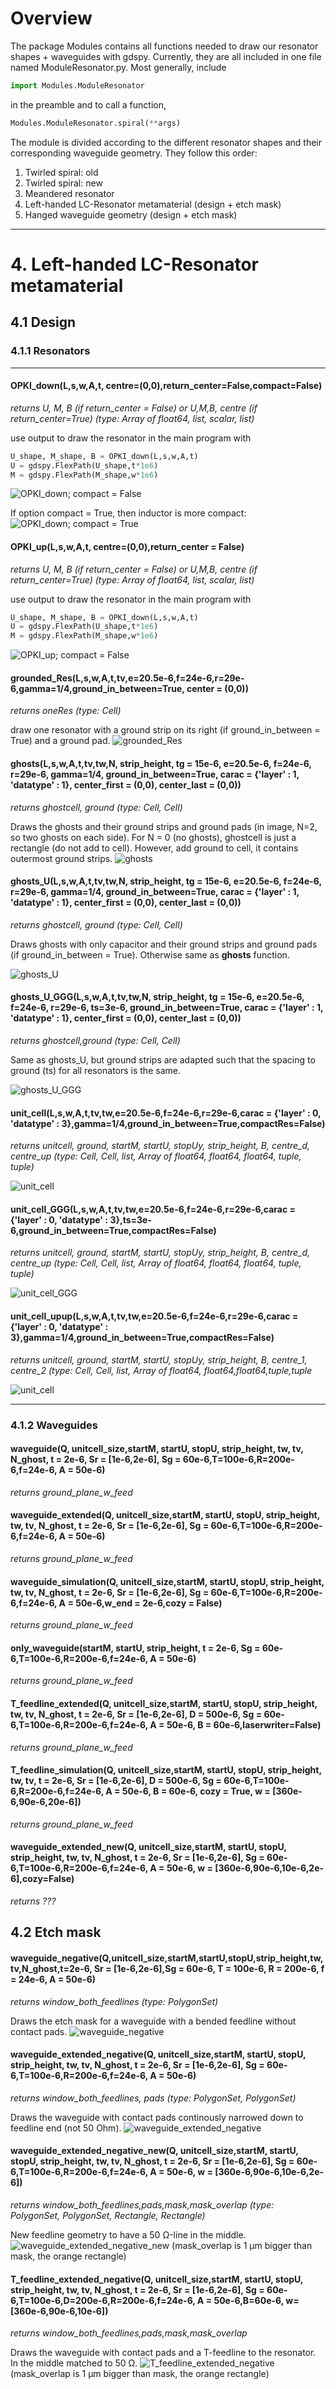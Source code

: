# Overview
The package Modules contains all functions needed to draw our resonator shapes + waveguides with gdspy.
Currently, they are all included in one file named ModuleResonator.py.
Most generally, include
```python
import Modules.ModuleResonator
```
in the preamble and to call a function,
```python
Modules.ModuleResonator.spiral(**args)
```
The module is divided according to the different resonator shapes and their corresponding waveguide geometry. They follow this order:
1. Twirled spiral: old
2. Twirled spiral: new
3. Meandered resonator
4. Left-handed LC-Resonator metamaterial (design + etch mask)
5. Hanged waveguide geometry (design + etch mask)

___

# 4. Left-handed LC-Resonator metamaterial 

## 4.1 Design

### 4.1.1 Resonators

------

#### OPKI_down(L,s,w,A,t, centre=(0,0),return_center=False,compact=False)

_returns U, M, B (if return_center = False) or U,M,B, centre (if return_center=True) (type: Array of float64, list, scalar,  list)_

use output to draw the resonator in the main program with
```python
U_shape, M_shape, B = OPKI_down(L,s,w,A,t)
U = gdspy.FlexPath(U_shape,t*1e6)
M = gdspy.FlexPath(M_shape,w*1e6)
```
![OPKI_down; compact = False](https://github.com/HQClabo/HighKineticInductanceMetamaterials/blob/main/Modules/pictures/OPKI_down_compact_false.png)

If option compact = True, then inductor is more compact:
![OPKI_down; compact = True](https://github.com/HQClabo/HighKineticInductanceMetamaterials/blob/main/Modules/pictures/OPKI_down_compact_true.png)

#### OPKI_up(L,s,w,A,t, centre=(0,0),return_center = False)
_returns U, M, B (if return_center = False) or U,M,B, centre (if return_center=True) (type: Array of float64, list, scalar,  list)_

use output to draw the resonator in the main program with
```python
U_shape, M_shape, B = OPKI_down(L,s,w,A,t)
U = gdspy.FlexPath(U_shape,t*1e6)
M = gdspy.FlexPath(M_shape,w*1e6)
```
![OPKI_up; compact = False](https://github.com/HQClabo/HighKineticInductanceMetamaterials/blob/main/Modules/pictures/OPKI_up_compact_false.png)

#### grounded_Res(L,s,w,A,t,tv,e=20.5e-6,f=24e-6,r=29e-6,gamma=1/4,ground_in_between=True, center = (0,0))

_returns oneRes (type: Cell)_

draw one resonator with a ground strip on its right (if ground_in_between = True) and a ground pad.
![grounded_Res](https://github.com/HQClabo/HighKineticInductanceMetamaterials/blob/main/Modules/pictures/grounded_Res.png)

#### ghosts(L,s,w,A,t,tv,tw,N, strip_height, tg = 15e-6, e=20.5e-6, f=24e-6, r=29e-6, gamma=1/4, ground_in_between=True, carac = {'layer' :  1, 'datatype' : 1}, center_first = (0,0), center_last = (0,0))

_returns ghostcell, ground (type: Cell, Cell)_

Draws the ghosts and their ground strips and ground pads (in image, N=2, so two ghosts on each side). For N = 0 (no ghosts), ghostcell is just a rectangle (do not add to cell). However, add ground to cell, it contains outermost ground strips.
![ghosts](https://github.com/HQClabo/HighKineticInductanceMetamaterials/blob/main/Modules/pictures/ghosts1.png)

#### ghosts_U(L,s,w,A,t,tv,tw,N, strip_height, tg = 15e-6, e=20.5e-6, f=24e-6, r=29e-6, gamma=1/4, ground_in_between=True, carac = {'layer' : 1, 'datatype' : 1}, center_first = (0,0), center_last = (0,0))

_returns ghostcell, ground (type: Cell, Cell)_

Draws ghosts with only capacitor and their ground strips and ground pads (if ground_in_between = True). Otherwise same as **ghosts** function.

![ghosts_U](https://github.com/HQClabo/HighKineticInductanceMetamaterials/blob/main/Modules/pictures/ghosts_U.png)

#### ghosts_U_GGG(L,s,w,A,t,tv,tw,N, strip_height, tg = 15e-6, e=20.5e-6, f=24e-6, r=29e-6, ts=3e-6, ground_in_between=True, carac = {'layer' :  1, 'datatype' : 1}, center_first = (0,0), center_last = (0,0))

_returns ghostcell,ground (type: Cell, Cell)_

Same as ghosts_U, but ground strips are adapted such that the spacing to ground (ts) for all resonators is the same.

![ghosts_U_GGG](https://github.com/HQClabo/HighKineticInductanceMetamaterials/blob/main/Modules/pictures/ghosts_U_GGG.png)

#### unit_cell(L,s,w,A,t,tv,tw,e=20.5e-6,f=24e-6,r=29e-6,carac = {'layer' : 0, 'datatype' : 3},gamma=1/4,ground_in_between=True,compactRes=False)

_returns unitcell, ground, startM, startU, stopUy, strip_height, B, centre_d, centre_up (type: Cell, Cell, list, Array of float64, float64, float64, tuple, tuple)_

![unit_cell](https://github.com/HQClabo/HighKineticInductanceMetamaterials/blob/main/Modules/pictures/unit_cell.png)

#### unit_cell_GGG(L,s,w,A,t,tv,tw,e=20.5e-6,f=24e-6,r=29e-6,carac = {'layer' : 0, 'datatype' : 3},ts=3e-6,ground_in_between=True,compactRes=False)

_returns unitcell, ground, startM, startU, stopUy, strip_height, B, centre_d, centre_up (type: Cell, Cell, list, Array of float64, float64, float64, tuple, tuple)_

![unit_cell_GGG](https://github.com/HQClabo/HighKineticInductanceMetamaterials/blob/main/Modules/pictures/unit_cell_GGG.png)

#### unit_cell_upup(L,s,w,A,t,tv,tw,e=20.5e-6,f=24e-6,r=29e-6,carac = {'layer' : 0, 'datatype' : 3},gamma=1/4,ground_in_between=True,compactRes=False)

_returns unitcell, ground, startM, startU, stopUy, strip_height, B, centre_1, centre_2 (type: Cell, Cell, list, Array of float64, float64,float64,tuple,tuple_

![unit_cell](https://github.com/HQClabo/HighKineticInductanceMetamaterials/blob/main/Modules/pictures/unit_cell_upup.png)

------

### 4.1.2 Waveguides

#### waveguide(Q, unitcell_size,startM, startU, stopU, strip_height, tw, tv, N_ghost, t = 2e-6, Sr = [1e-6,2e-6], Sg = 60e-6,T=100e-6,R=200e-6,f=24e-6, A = 50e-6)

_returns ground_plane_w_feed_

#### waveguide_extended(Q, unitcell_size,startM, startU, stopU, strip_height, tw, tv, N_ghost, t = 2e-6, Sr = [1e-6,2e-6], Sg = 60e-6,T=100e-6,R=200e-6,f=24e-6, A = 50e-6)

_returns ground_plane_w_feed_

#### waveguide_simulation(Q, unitcell_size,startM, startU, stopU, strip_height, tw, tv, N_ghost, t = 2e-6, Sr = [1e-6,2e-6], Sg = 60e-6,T=100e-6,R=200e-6,f=24e-6, A = 50e-6,w_end = 2e-6,cozy = False)

_returns ground_plane_w_feed_

#### only_waveguide(startM, startU, strip_height, t = 2e-6, Sg = 60e-6,T=100e-6,R=200e-6,f=24e-6, A = 50e-6)

_returns ground_plane_w_feed_

#### T_feedline_extended(Q, unitcell_size,startM, startU, stopU, strip_height, tw, tv, N_ghost, t = 2e-6, Sr = [1e-6,2e-6], D = 500e-6, Sg = 60e-6,T=100e-6,R=200e-6,f=24e-6, A = 50e-6, B = 60e-6,laserwriter=False)

_returns ground_plane_w_feed_

#### T_feedline_simulation(Q, unitcell_size,startM, startU, stopU, strip_height, tw, tv, t = 2e-6, Sr = [1e-6,2e-6], D = 500e-6, Sg = 60e-6,T=100e-6,R=200e-6,f=24e-6, A = 50e-6, B = 60e-6, cozy = True, w = [360e-6,90e-6,20e-6])

_returns ground_plane_w_feed_

#### waveguide_extended_new(Q, unitcell_size,startM, startU, stopU, strip_height, tw, tv, N_ghost, t = 2e-6, Sr = [1e-6,2e-6], Sg = 60e-6,T=100e-6,R=200e-6,f=24e-6, A = 50e-6, w = [360e-6,90e-6,10e-6,2e-6],cozy=False)

_returns ???_



## 

## 4.2 Etch mask
#### waveguide_negative(Q,unitcell_size,startM,startU,stopU,strip_height,tw,tv,N_ghost,t=2e-6, Sr = [1e-6,2e-6],Sg = 60e-6, T = 100e-6, R = 200e-6, f = 24e-6, A = 50e-6)

_returns window_both_feedlines (type: PolygonSet)_

Draws the etch mask for a waveguide with a bended feedline without contact pads.
![waveguide_negative](https://github.com/HQClabo/HighKineticInductanceMetamaterials/blob/main/Modules/pictures/waveguide_negative.png)

#### waveguide_extended_negative(Q, unitcell_size,startM, startU, stopU, strip_height, tw, tv, N_ghost, t = 2e-6, Sr = [1e-6,2e-6], Sg = 60e-6,T=100e-6,R=200e-6,f=24e-6, A = 50e-6)

_returns window_both_feedlines, pads (type: PolygonSet, PolygonSet)_

Draws the waveguide with contact pads continously narrowed down to feedline end (not 50 Ohm).
![waveguide_extended_negative](https://github.com/HQClabo/HighKineticInductanceMetamaterials/blob/main/Modules/pictures/waveguide_extended_negative.png)

#### waveguide_extended_negative_new(Q, unitcell_size,startM, startU, stopU, strip_height, tw, tv, N_ghost, t = 2e-6, Sr = [1e-6,2e-6], Sg = 60e-6,T=100e-6,R=200e-6,f=24e-6, A = 50e-6, w = [360e-6,90e-6,10e-6,2e-6])

_returns window_both_feedlines,pads,mask,mask_overlap (type: PolygonSet, PolygonSet, Rectangle, Rectangle)_

New feedline geometry to have a 50 Ω-line in the middle.
![waveguide_extended_negative_new](https://github.com/HQClabo/HighKineticInductanceMetamaterials/blob/main/Modules/pictures/waveguide_extended_negative_new.png)
(mask_overlap is 1 μm bigger than mask, the orange rectangle)

#### T_feedline_extended_negative(Q, unitcell_size,startM, startU, stopU, strip_height, tw, tv, N_ghost, t = 2e-6, Sr = [1e-6,2e-6], Sg = 60e-6,T=100e-6,D=200e-6,R=200e-6,f=24e-6, A = 50e-6,B=60e-6, w=[360e-6,90e-6,10e-6])

_returns window_both_feedlines,pads,mask,mask_overlap_

Draws the waveguide with contact pads and a T-feedline to the resonator. In the middle matched to 50 Ω.
![T_feedline_extended_negative](https://github.com/HQClabo/HighKineticInductanceMetamaterials/blob/main/Modules/pictures/T_feedline_extended_negative.png)
(mask_overlap is 1 μm bigger than mask, the orange rectangle)

